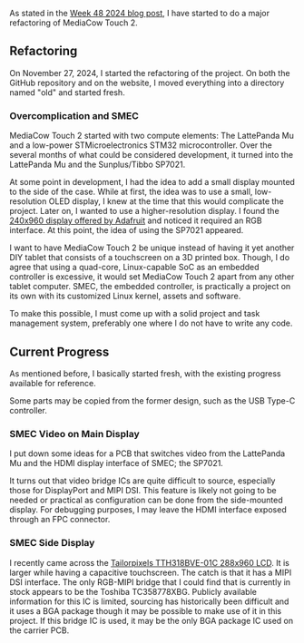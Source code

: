 
As stated in the [Week 48 2024 blog post](/blog/wk48_2024), I have started to do a major refactoring of MediaCow Touch 2. 

## Refactoring
On November 27, 2024, I started the refactoring of the project. On both the GitHub repository and on the website, I moved everything into a directory named "old" and started fresh.

### Overcomplication and SMEC
MediaCow Touch 2 started with two compute elements: The LattePanda Mu and a low-power STMicroelectronics STM32 microcontroller. Over the several months of what could be considered development, it turned into the LattePanda Mu and the Sunplus/Tibbo SP7021.

At some point in development, I had the idea to add a small display mounted to the side of the case. While at first, the idea was to use a small, low-resolution OLED display, I knew at the time that this would complicate the project. Later on, I wanted to use a higher-resolution display. I found the [240x960 display offered by Adafruit](https://www.adafruit.com/product/5799) and noticed it required an RGB interface. At this point, the idea of using the SP7021 appeared.

I want to have MediaCow Touch 2 be unique instead of having it yet another DIY tablet that consists of a touchscreen on a 3D printed box. Though, I do agree that using a quad-core, Linux-capable SoC as an embedded controller is excessive, it would set MediaCow Touch 2 apart from any other tablet computer. SMEC, the embedded controller, is practically a project on its own with its customized Linux kernel, assets and software.

To make this possible, I must come up with a solid project and task management system, preferably one where I do not have to write any code.

## Current Progress
As mentioned before, I basically started fresh, with the existing progress available for reference.

Some parts may be copied from the former design, such as the USB Type-C controller.

### SMEC Video on Main Display 
I put down some ideas for a PCB that switches video from the LattePanda Mu and the HDMI display interface of SMEC; the SP7021.

It turns out that video bridge ICs are quite difficult to source, especially those for DisplayPort and MIPI DSI. This feature is likely not going to be needed or practical as configuration can be done from the side-mounted display. For debugging purposes, I may leave the HDMI interface exposed through an FPC connector.

### SMEC Side Display
I recently came across the [Tailorpixels TTH318BVE-01C 288x960 LCD](https://tailorpixels.com/product/3-18-inch-ips-tft-bar-lcd-mipi-288x960/). It is larger while having a capacitive touchscreen. The catch is that it has a MIPI DSI interface. The only RGB-MIPI bridge that I could find that is currently in stock appears to be the Toshiba TC358778XBG. Publicly available information for this IC is limited, sourcing has historically been difficult and it uses a BGA package though it may be possible to make use of it in this project. If this bridge IC is used, it may be the only BGA package IC used on the carrier PCB.